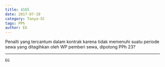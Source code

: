 ```yaml
---
title: 4165
date: 2017-07-10
category: Tanya-SC
tags: PPh
author: EG
---
```


Penalti yang tercantum dalam kontrak karena tidak memenuhi suatu periode sewa yang ditagihkan oleh WP pemberi sewa, dipotong PPh 23?

---



`EG`
